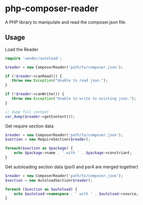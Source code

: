 # php-composer-reader

A PHP library to manipulate and read the composer.json file.

## Usage

Load the Reader

```php
require 'vendor/autoload';

$reader = new ComposerReader('path/to/composer.json');

if (!$reader->canRead()) {
   throw new Exception("Unable to read json.");
}

if (!$reader->canWrite()) {
   throw new Exception("Unable to write to existing json.");
}

// dump full content
var_dump($reader->getContent());
```

Get require section data

```php
$reader = new ComposerReader('path/to/composer.json');
$section = new RequireSection($reader);

foreach($section as $package) {
    echo $package->name . ' with ' . $package->constriant;
}
```

Get autoloading section data (psr0 and psr4 are merged together)

```php
$reader = new ComposerReader('path/to/composer.json');
$section = new AutoloadSection($reader);

foreach ($section as $autoload) {
    echo $autoload->namespace . ' with ' . $autoload->source;
}
```